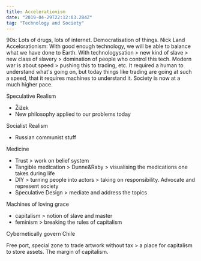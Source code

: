 ```yaml
---
title: Accelerationism
date: "2019-04-29T22:12:03.284Z"
tag: "Technology and Society"
---
```


90s: Lots of drugs, lots of internet. Democratisation of things.
Nick Land
Accelorationism: With good enough technology, we will be able to balance what we have done to Earth.
With technologysation \> new kind of slave \> new class of slavery \> domination of people who control this tech.
Modern war is about speed \> pushing this to trading, etc. It required a human to understand what's going on, but today things like trading are going at such a speed, that it requires machines to understand it. Society is now at a much higher pace.

Speculative Realism
-  Žižek
- New philosophy applied to our problems today

Socialist Realism
- Russian communist stuff


Medicine
- Trust \> work on belief system
- Tangible medication \> Dunne&Raby \> visualising the medications one takes during life
- DIY \> turning people into actors \> taking on responsibility. Advocate and represent society
- Speculative Design \> mediate and address the topics


Machines of loving grace
- capitalism \> notion of slave and master
- feminism \> breaking the rules of capitalism

Cybernetically govern Chile

Free port, special zone to trade artwork without tax \> a place for capitalism to store assets. The margin of capitalism.
